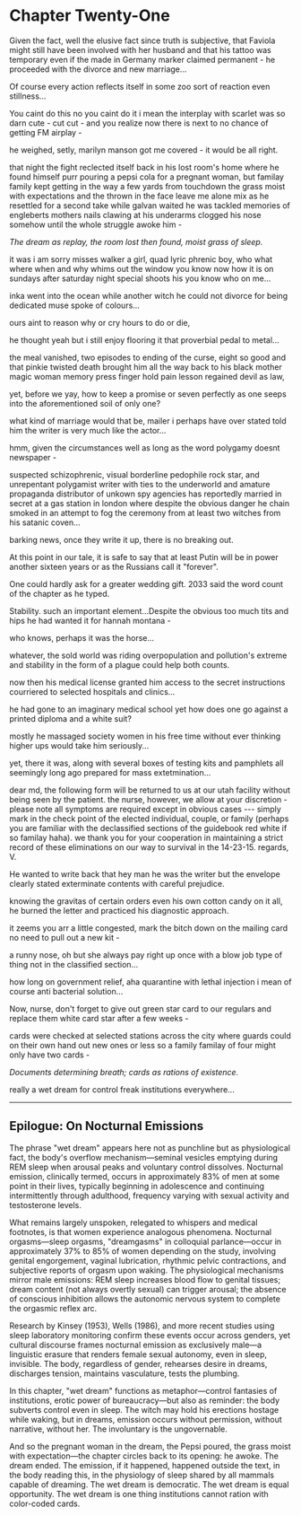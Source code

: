 # Chapter Twenty-One

Given the fact, well the elusive fact since truth is subjective, that Faviola might still have been involved with her husband and that his tattoo was temporary even if the made in Germany marker claimed permanent - he proceeded with the divorce and new marriage...

Of course every action reflects itself in some zoo sort of reaction even stillness...

You caint do this no you caint do it i mean the interplay with scarlet was so darn cute - cut cut - and you realize now there is next to no chance of getting FM airplay -

he weighed, setly, marilyn manson got me covered - it would be all right.

that night the fight reclected itself back in his lost room's home where he found himself purr pouring a pepsi cola for a pregnant woman, but familay family kept getting in the way a few yards from touchdown the grass moist with expectations and the thrown in the face leave me alone mix as he resettled for a second take while galvan waited he was tackled memories of engleberts mothers nails clawing at his underarms clogged his nose somehow until the whole struggle awoke him -

*The dream as replay, the room lost then found, moist grass of sleep.*

it was i am sorry misses walker a girl, quad lyric phrenic boy, who what where when and why whims out the window you know now how it is on sundays after saturday night special shoots his you know who on me...

inka went into the ocean while another witch he could not divorce for being dedicated muse spoke of colours...

ours aint to reason why or cry hours to do or die, 

he thought yeah but i still enjoy flooring it that proverbial pedal to metal...

the meal vanished, two episodes to ending of the curse, eight so good and that pinkie twisted death brought him all the way back to his black mother magic woman memory press finger hold pain lesson regained devil as law,

yet, before we yay, how to keep a promise or seven perfectly as one seeps into the aforementioned soil of only one?

what kind of marriage would that be, mailer i perhaps have over stated told him the writer is very much like the actor...

hmm, given the circumstances well as long as the word polygamy doesnt newspaper -

suspected schizophrenic, visual borderline pedophile rock star, and unrepentant polygamist writer with ties to the underworld and amature propaganda distributor of unkown spy agencies has reportedly married in  secret at a gas station in london where despite the obvious danger he chain smoked in an attempt to fog the ceremony from at least two witches from his satanic coven...

barking news, once they write it up, there is no breaking out.

At this point in our tale, it is safe to say that at least Putin will be in power another sixteen years or as the Russians call it "forever".

One  could hardly ask for a greater wedding gift.  2033 said the word count of the chapter as he typed.

Stability. such an important element...Despite the obvious too much tits and hips he had wanted it for hannah montana - 

who knows, perhaps it was the horse...

whatever, the sold world was riding overpopulation and pollution's extreme and stability in the form of a plague could help both counts.

now then his medical license granted him access to the secret instructions courriered to selected hospitals and clinics...

he had gone to an imaginary medical school yet how does one go against a printed diploma and a white suit? 

mostly he massaged society women in his free time without ever thinking higher ups would take him seriously...

yet, there it was, along with several boxes of testing kits and pamphlets all seemingly long ago prepared for mass extetmination...

dear md, the following form will be returned to us at our utah facility without being seen by the patient. the nurse, however, we allow at your discretion - please note all symptoms are required except in obvious cases --- simply mark in the check point of the elected individual, couple, or family (perhaps you are familiar with the declassified sections of the guidebook red white if so familay haha). we thank you for your cooperation in maintaining a strict record of these eliminations on our way to survival in the  14-23-15. regards, V.

He wanted to write back that hey man he was the writer but the envelope clearly stated exterminate contents with careful prejudice.

knowing the gravitas of certain orders even his own cotton candy on it all, he burned the letter and practiced his diagnostic approach.

it zeems you arr a little congested, mark the bitch down on the mailing card no need to pull out a new kit - 

a runny nose, oh but she always pay right up once with a blow job type of thing not in the classified section...

how long on government relief, aha quarantine with lethal injection i mean of course anti bacterial solution...

Now, nurse, don't forget to give out green star card to our regulars and replace them white card star after a few weeks -

cards were checked at selected stations across the city where guards could on their own hand out new ones or less so a family familay of four might only have two cards -

*Documents determining breath; cards as rations of existence.*

really a wet dream for control freak institutions everywhere...

---

## Epilogue: On Nocturnal Emissions

The phrase "wet dream" appears here not as punchline but as physiological fact, the body's overflow mechanism—seminal vesicles emptying during REM sleep when arousal peaks and voluntary control dissolves. Nocturnal emission, clinically termed, occurs in approximately 83% of men at some point in their lives, typically beginning in adolescence and continuing intermittently through adulthood, frequency varying with sexual activity and testosterone levels.

What remains largely unspoken, relegated to whispers and medical footnotes, is that women experience analogous phenomena. Nocturnal orgasms—sleep orgasms, "dreamgasms" in colloquial parlance—occur in approximately 37% to 85% of women depending on the study, involving genital engorgement, vaginal lubrication, rhythmic pelvic contractions, and subjective reports of orgasm upon waking. The physiological mechanisms mirror male emissions: REM sleep increases blood flow to genital tissues; dream content (not always overtly sexual) can trigger arousal; the absence of conscious inhibition allows the autonomic nervous system to complete the orgasmic reflex arc.

Research by Kinsey (1953), Wells (1986), and more recent studies using sleep laboratory monitoring confirm these events occur across genders, yet cultural discourse frames nocturnal emission as exclusively male—a linguistic erasure that renders female sexual autonomy, even in sleep, invisible. The body, regardless of gender, rehearses desire in dreams, discharges tension, maintains vasculature, tests the plumbing.

In this chapter, "wet dream" functions as metaphor—control fantasies of institutions, erotic power of bureaucracy—but also as reminder: the body subverts control even in sleep. The witch may hold his erections hostage while waking, but in dreams, emission occurs without permission, without narrative, without her. The involuntary is the ungovernable.

And so the pregnant woman in the dream, the Pepsi poured, the grass moist with expectation—the chapter circles back to its opening: he awoke. The dream ended. The emission, if it happened, happened outside the text, in the body reading this, in the physiology of sleep shared by all mammals capable of dreaming. The wet dream is democratic. The wet dream is equal opportunity. The wet dream is one thing institutions cannot ration with color-coded cards.